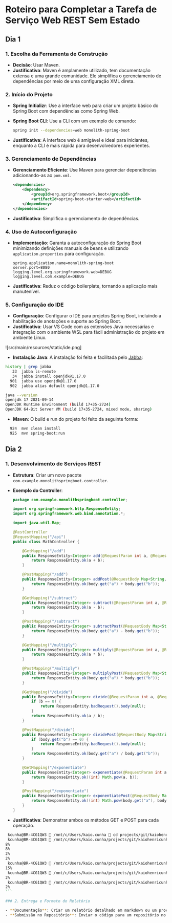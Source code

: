 
# Roteiro para Completar a Tarefa de Serviço Web REST Sem Estado

## Dia 1

### 1. Escolha da Ferramenta de Construção

- **Decisão**: Usar Maven.
- **Justificativa**: Maven é amplamente utilizado, tem documentação extensa e uma grande comunidade. Ele simplifica o gerenciamento de dependências por meio de uma configuração XML direta.

### 2. Início do Projeto

- **Spring Initializr**: Use a interface web para criar um projeto básico do Spring Boot com dependências como Spring Web.
- **Spring Boot CLI**: Use a CLI com um exemplo de comando:

  ```sh
  spring init --dependencies=web monolith-spring-boot
  ```

- **Justificativa**: A interface web é amigável e ideal para iniciantes, enquanto a CLI é mais rápida para desenvolvedores experientes.

### 3. Gerenciamento de Dependências

- **Gerenciamento Eficiente**: Use Maven para gerenciar dependências adicionando-as ao `pom.xml`.

  ```xml
  <dependencies>
      <dependency>
          <groupId>org.springframework.boot</groupId>
          <artifactId>spring-boot-starter-web</artifactId>
      </dependency>
  </dependencies>
  ```

- **Justificativa**: Simplifica o gerenciamento de dependências.

### 4. Uso de Autoconfiguração

- **Implementação**: Garanta a autoconfiguração do Spring Boot minimizando definições manuais de beans e utilizando `application.properties` para configuração.

  ```properties
  spring.application.name=monolith-spring-boot
  server.port=8080
  logging.level.org.springframework.web=DEBUG
  logging.level.com.example=DEBUG
  ```

- **Justificativa**: Reduz o código boilerplate, tornando a aplicação mais manutenível.

### 5. Configuração do IDE

- **Configuração**: Configurar o IDE para projetos Spring Boot, incluindo a habilitação de anotações e suporte ao Spring Boot.
- **Justificativa**: Usar VS Code com as extensões Java necessárias e integração com o ambiente WSL para fácil administração do projeto em ambiente Linux.

![src/main/resources/static/ide.png]

- **Instalação Java**: A instalação foi feita e facilitada pelo [Jabba](https://github.com/shyiko/jabba):

```bash
history | grep jabba
   33  jabba ls-remote
   34  jabba install openjdk@1.17.0
  901  jabba use openjdk@1.17.0
  902  jabba alias default openjdk@1.17.0
```

```bash
java --version
openjdk 17 2021-09-14
OpenJDK Runtime Environment (build 17+35-2724)
OpenJDK 64-Bit Server VM (build 17+35-2724, mixed mode, sharing)
```

- **Maven**: O build e run do projeto foi feito da seguinte forma:

```bash
  924  mvn clean install
  925  mvn spring-boot:run
```

## Dia 2

### 1. Desenvolvimento de Serviços REST

- **Estrutura**: Criar um novo pacote `com.example.monolithspringboot.controller`.
- **Exemplo do Controller**:

  ```java
  package com.example.monolithspringboot.controller;

  import org.springframework.http.ResponseEntity;
  import org.springframework.web.bind.annotation.*;

  import java.util.Map;

  @RestController
  @RequestMapping("/api")
  public class MathController {

      @GetMapping("/add")
      public ResponseEntity<Integer> add(@RequestParam int a, @RequestParam int b) {
          return ResponseEntity.ok(a + b);
      }

      @PostMapping("/add")
      public ResponseEntity<Integer> addPost(@RequestBody Map<String, Integer> body) {
          return ResponseEntity.ok(body.get("a") + body.get("b"));
      }

      @GetMapping("/subtract")
      public ResponseEntity<Integer> subtract(@RequestParam int a, @RequestParam int b) {
          return ResponseEntity.ok(a - b);
      }

      @PostMapping("/subtract")
      public ResponseEntity<Integer> subtractPost(@RequestBody Map<String, Integer> body) {
          return ResponseEntity.ok(body.get("a") - body.get("b"));
      }

      @GetMapping("/multiply")
      public ResponseEntity<Integer> multiply(@RequestParam int a, @RequestParam int b) {
          return ResponseEntity.ok(a * b);
      }

      @PostMapping("/multiply")
      public ResponseEntity<Integer> multiplyPost(@RequestBody Map<String, Integer> body) {
          return ResponseEntity.ok(body.get("a") * body.get("b"));
      }

      @GetMapping("/divide")
      public ResponseEntity<Integer> divide(@RequestParam int a, @RequestParam int b) {
          if (b == 0) {
              return ResponseEntity.badRequest().body(null);
          }
          return ResponseEntity.ok(a / b);
      }

      @PostMapping("/divide")
      public ResponseEntity<Integer> dividePost(@RequestBody Map<String, Integer> body) {
          if (body.get("b") == 0) {
              return ResponseEntity.badRequest().body(null);
          }
          return ResponseEntity.ok(body.get("a") / body.get("b"));
      }

      @GetMapping("/exponentiate")
      public ResponseEntity<Integer> exponentiate(@RequestParam int a, @RequestParam int b) {
          return ResponseEntity.ok((int) Math.pow(a, b));
      }

      @PostMapping("/exponentiate")
      public ResponseEntity<Integer> exponentiatePost(@RequestBody Map<String, Integer> body) {
          return ResponseEntity.ok((int) Math.pow(body.get("a"), body.get("b")));
      }
  }
  ```

- **Justificativa**: Demonstrar ambos os métodos GET e POST para cada operação.

````bash
 kcunha@BR-4CG1QW3  /mnt/c/Users/kaio.cunha  cd projects/git/kaiohenricunha/monolith-spring-boot
 kcunha@BR-4CG1QW3  /mnt/c/Users/kaio.cunha/projects/git/kaiohenricunha/monolith-spring-boot  curl -X GET "http://localhost:8080/api/add?a=5&b=3"
8%                                                                                                                                    kcunha@BR-4CG1QW3  /mnt/c/Users/kaio.cunha/projects/git/kaiohenricunha/monolith-spring-boot  curl -X POST "http://localhost:8080/api/add" -H "Content-Type: application/json" -d '{"a": 5, "b": 3}'
8%                                                                                                                                    kcunha@BR-4CG1QW3  /mnt/c/Users/kaio.cunha/projects/git/kaiohenricunha/monolith-spring-boot  curl -X GET "http://localhost:8080/api/subtract?a=5&b=3"
2%                                                                                                                                    kcunha@BR-4CG1QW3  /mnt/c/Users/kaio.cunha/projects/git/kaiohenricunha/monolith-spring-boot  curl -X POST "http://localhost:8080/api/subtract" -H "Content-Type: application/json" -d '{"a": 5, "b": 3}'
2%
 kcunha@BR-4CG1QW3  /mnt/c/Users/kaio.cunha/projects/git/kaiohenricunha/monolith-spring-boot  curl -X GET "http://localhost:8080/api/multiply?a=5&b=3"
15%
 kcunha@BR-4CG1QW3  /mnt/c/Users/kaio.cunha/projects/git/kaiohenricunha/monolith-spring-boot  curl -X GET "http://localhost:8080/api/divide?a=6&b=3"
2%
 kcunha@BR-4CG1QW3  /mnt/c/Users/kaio.cunha/projects/git/kaiohenricunha/monolith-spring-boot  curl -X POST "http://localhost:8080/api/divide" -H "Content-Type: application/json" -d '{"a": 6, "b": 3}'
2%
```

### 2. Entrega e Formato do Relatório

- **Documentação**: Criar um relatório detalhado em markdown ou um processador de texto, cobrindo cada estágio do projeto, com exemplos de código e capturas de tela.
- **Submissão no Repositório**: Enviar o código para um repositório no GitHub e fornecer acesso aos revisores.
